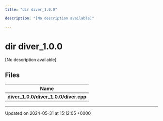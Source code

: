 ```yaml
---
title: "dir diver_1.0.0"

description: "[No description available]"

---
```


# dir diver_1.0.0

[No description available]

## Files

| Name           |
| -------------- |
| **[diver_1.0.0/diver_1.0.0/diver.cpp](/documentation/code/files/diver__1_80_80_2diver_8cpp/#file-diver-1-0-0-diver-1-0-0-diver-cpp)**  |






-------------------------------

Updated on 2024-05-31 at 15:12:05 +0000
